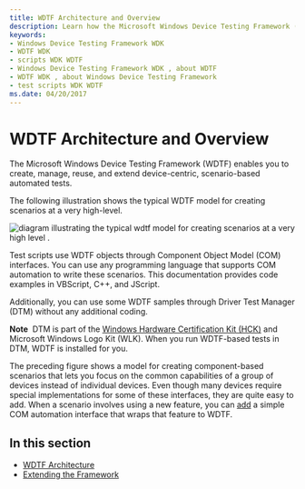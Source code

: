 ```yaml
---
title: WDTF Architecture and Overview
description: Learn how the Microsoft Windows Device Testing Framework (WDTF) enables you to create, manage, reuse, and extend device-centric, scenario-based automated tests.
keywords:
- Windows Device Testing Framework WDK
- WDTF WDK
- scripts WDK WDTF
- Windows Device Testing Framework WDK , about WDTF
- WDTF WDK , about Windows Device Testing Framework
- test scripts WDK WDTF
ms.date: 04/20/2017
---
```


# WDTF Architecture and Overview


The Microsoft Windows Device Testing Framework (WDTF) enables you to create, manage, reuse, and extend device-centric, scenario-based automated tests.

The following illustration shows the typical WDTF model for creating scenarios at a very high-level.

![diagram illustrating the typical wdtf model for creating scenarios at a very high level .](images/wdtf-scenariomodel.gif)

Test scripts use WDTF objects through Component Object Model (COM) interfaces. You can use any programming language that supports COM automation to write these scenarios. This documentation provides code examples in VBScript, C++, and JScript.

Additionally, you can use some WDTF samples through Driver Test Manager (DTM) without any additional coding.

**Note**  DTM is part of the [Windows Hardware Certification Kit (HCK)](/windows-hardware/test/hlk/) and Microsoft Windows Logo Kit (WLK). When you run WDTF-based tests in DTM, WDTF is installed for you.

 

The preceding figure shows a model for creating component-based scenarios that lets you focus on the common capabilities of a group of devices instead of individual devices. Even though many devices require special implementations for some of these interfaces, they are quite easy to add. When a scenario involves using a new feature, you can [add](extending-the-framework.md) a simple COM automation interface that wraps that feature to WDTF.

## In this section


-   [WDTF Architecture](wdtf-architecture.md)
-   [Extending the Framework](extending-the-framework.md)

 


